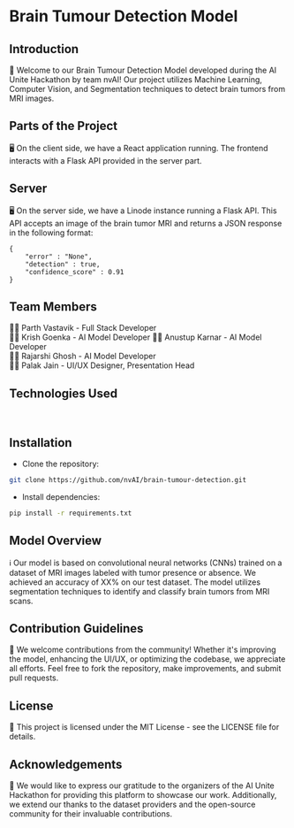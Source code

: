 
# Brain Tumour Detection Model


## Introduction
🧠 Welcome to our Brain Tumour Detection Model developed during the AI Unite Hackathon by team nvAI! Our project utilizes Machine Learning, Computer Vision, and Segmentation techniques to detect brain tumors from MRI images.


## Parts of the Project
🖥️ On the client side, we have a React application running. The frontend interacts with a Flask API provided in the server part.

## Server
🖥️ On the server side, we have a Linode instance running a Flask API. This API accepts an image of the brain tumor MRI and returns a JSON response in the following format:

```
{
    "error" : "None",
    "detection" : true,
    "confidence_score" : 0.91
}
```

## Team Members
👨‍💻 Parth Vastavik - Full Stack Developer  
👨‍💻 Krish Goenka - AI Model Developer 
👨‍💻 Anustup Karnar - AI Model Developer   
👨‍💻 Rajarshi Ghosh - AI Model Developer   
👩‍💻 Palak Jain - UI/UX Designer, Presentation Head


## Technologies Used
<!--🔧 Python   
🔧 TensorFlow   
🔧 Keras    
🔧 Flask    
🔧 React    
🔧 HTML/CSS-->

<div styl="display: flex">
    <img src="https://skillicons.dev/icons?i=html" alt="">
    <img src="https://skillicons.dev/icons?i=css" alt="">
    <img src="https://skillicons.dev/icons?i=javascript" alt="">
    <img src="https://skillicons.dev/icons?i=python" alt="">
    <img src="https://skillicons.dev/icons?i=nodejs" alt="">
    <img src="https://skillicons.dev/icons?i=react" alt="">
    <img src="https://skillicons.dev/icons?i=express" alt="">
    <img src="https://skillicons.dev/icons?i=tensorflow" alt="">
    <img src="https://skillicons.dev/icons?i=flask" alt="">
    <img src="https://skillicons.dev/icons?i=mongodb" alt="">
</div>


## Installation

+ Clone the repository:     
``` bash
git clone https://github.com/nvAI/brain-tumour-detection.git
```
+ Install dependencies:
``` bash
pip install -r requirements.txt
```

## Model Overview
ℹ️ Our model is based on convolutional neural networks (CNNs) trained on a dataset of MRI images labeled with tumor presence or absence. We achieved an accuracy of XX% on our test dataset. The model utilizes segmentation techniques to identify and classify brain tumors from MRI scans.


## Contribution Guidelines
🤝 We welcome contributions from the community! Whether it's improving the model, enhancing the UI/UX, or optimizing the codebase, we appreciate all efforts. Feel free to fork the repository, make improvements, and submit pull requests.

## License
📝 This project is licensed under the MIT License - see the LICENSE file for details.

## Acknowledgements

🙏 We would like to express our gratitude to the organizers of the AI Unite Hackathon for providing this platform to showcase our work. Additionally, we extend our thanks to the dataset providers and the open-source community for their invaluable contributions.
